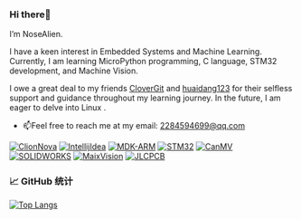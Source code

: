 ### Hi there👋

I’m NoseAlien.

I have a keen interest in Embedded Systems and Machine Learning. Currently, I am learning MicroPython programming, C language, STM32 development, and Machine Vision.

I owe a great deal to my friends [CloverGit](https://github.com/CloverGit) and [huaidang123](https://github.com/huaidang123) for their selfless support and guidance throughout my learning journey. In the future, I am eager to delve into Linux .

- 📫Feel free to reach me at my email: 2284594699@qq.com

[![ClionNova](https://img.shields.io/badge/-Clion_Nova-7955c6?style=flat-square&logo=CLion&logoColor=white)](https://www.jetbrains.com/)
[![IntellijIdea](https://img.shields.io/badge/-Intellij_IDEA-b51651?style=flat-square&logo=IntellijIDEA&logoColor=white)](https://www.jetbrains.com/)
[![MDK-ARM](https://img.shields.io/badge/MDK--ARM-39457E?style=flat-square&logo=arm&logoColor=white)](https://www.keil.com/mdk5/)
[![STM32](https://img.shields.io/badge/STM32-03234B?style=flat-square&logo=stmicroelectronics&logoColor=white)](https://www.st.com/en/microcontrollers-microprocessors/stm32-32-bit-arm-cortex-mcus.html)
[![CanMV](https://img.shields.io/badge/CanMV-FF6F00?style=flat-square&logo=python&logoColor=white)](https://canmv.ai/)
[![SOLIDWORKS](https://img.shields.io/badge/SOLIDWORKS_2025-C00000?style=flat-square&logo=dassaultsystemes&logoColor=white)](https://www.solidworks.com/)
[![MaixVision](https://img.shields.io/badge/MaixVision-009688?style=flat-square&logo=sipeed&logoColor=white)](https://maixvision.sipeed.com/)
[![JLCPCB](https://img.shields.io/badge/-JLCPCB-1777FF?style=flat-square&logoColor=white)](https://jlcpcb.com/)

### 📈 GitHub 统计  
[![Top Langs](https://github-readme-stats.vercel.app/api/top-langs/?username=Nose-Alien&layout=compact)](https://github.com/Nose-Alien)
